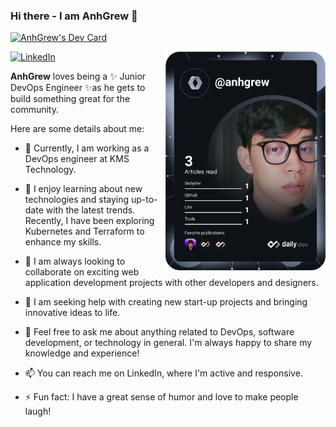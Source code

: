 ### Hi there - I am AnhGrew 👋
<a href="https://app.daily.dev/DailyDevTips"><img src="https://github.com/Anhgrew/profile/blob/master/devcard.svg" width="400" alt="AnhGrew's Dev Card"/></a>
<div align="left">

  <a href="https://www.linkedin.com/in/anhgrew/">
    <img
      src="https://img.shields.io/static/v1?logo=linkedin&style=flat-square&color=0072b1&label=LinkedIn&message=%E2%98%86"
      alt="LinkedIn"
    />
  </a>


  <a href="https://api.daily.dev/get?r=omBratteng" target="_blank">
    <img
      width="256"
      align="right"
      src="https://raw.githubusercontent.com/Anhgrew/AnhGrew/master/devcard.svg"
    />
  </a>
</div>

**AnhGrew** loves being a ✨ Junior DevOps Engineer ✨as he gets to build something great for the community.

Here are some details about me:

- 🔭 Currently, I am working as a DevOps engineer at KMS Technology.

- 🌱 I enjoy learning about new technologies and staying up-to-date with the latest trends. Recently, I have been exploring Kubernetes and Terraform to enhance my skills.

- 👯 I am always looking to collaborate on exciting web application development projects with other developers and designers.

- 🤔 I am seeking help with creating new start-up projects and bringing innovative ideas to life.

- 💬 Feel free to ask me about anything related to DevOps, software development, or technology in general. I'm always happy to share my knowledge and experience!

- 📫 You can reach me on LinkedIn, where I'm active and responsive.

- ⚡ Fun fact: I have a great sense of humor and love to make people laugh!

